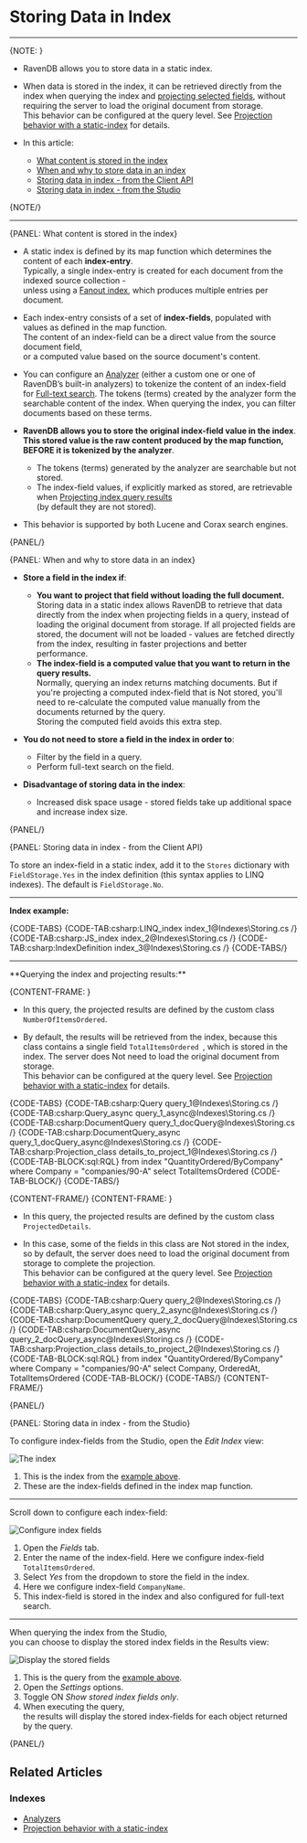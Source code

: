 # Storing Data in Index
---

{NOTE: }

* RavenDB allows you to store data in a static index.

* When data is stored in the index, it can be retrieved directly from the index when querying the index and [projecting selected fields](../indexes/querying/projections),
  without requiring the server to load the original document from storage.  
  This behavior can be configured at the query level. See [Projection behavior with a static-index](../indexes/querying/projections#projection-behavior-with-a-static-index) for details.

* In this article:
  * [What content is stored in the index](../indexes/storing-data-in-index#what-content-is-stored-in-the-index)
  * [When and why to store data in an index](../indexes/storing-data-in-index#when-and-why-to-store-data-in-an-index)    
  * [Storing data in index - from the Client API](../indexes/storing-data-in-index#storing-data-in-index---from-the-client-api)
  * [Storing data in index - from the Studio](../indexes/storing-data-in-index#storing-data-in-index---from-the-studio)

{NOTE/}

---

{PANEL: What content is stored in the index}

* A static index is defined by its map function which determines the content of each **index-entry**.  
  Typically, a single index-entry is created for each document from the indexed source collection -  
  unless using a [Fanout index](../indexes/indexing-nested-data#fanout-index---multiple-index-entries-per-document), which produces multiple entries per document.

* Each index-entry consists of a set of **index-fields**, populated with values as defined in the map function.  
  The content of an index-field can be a direct value from the source document field,   
  or a computed value based on the source document's content.

* You can configure an [Analyzer](../indexes/using-analyzers) (either a custom one or one of RavenDB’s built-in analyzers) to tokenize the content of an index-field for [Full-text search](../indexes/querying/searching).
  The tokens (terms) created by the analyzer form the searchable content of the index. When querying the index, you can filter documents based on these terms.

* **RavenDB allows you to store the original index-field value in the index**.  
  **This stored value is the raw content produced by the map function, BEFORE it is tokenized by the analyzer**.  
  * The tokens (terms) generated by the analyzer are searchable but not stored.
  * The index-field values, if explicitly marked as stored, are retrievable when [Projecting index query results](../indexes/querying/projections)  
    (by default they are not stored).

* This behavior is supported by both Lucene and Corax search engines.

{PANEL/}

{PANEL: When and why to store data in an index}

* **Store a field in the index if**:

  * **You want to project that field without loading the full document.**  
    Storing data in a static index allows RavenDB to retrieve that data directly from the index when projecting fields in a query, instead of loading the original document from storage.
    If all projected fields are stored, the document will not be loaded - values are fetched directly from the index, resulting in faster projections and better performance.
  * **The index-field is a computed value that you want to return in the query results.**  
    Normally, querying an index returns matching documents.
    But if you're projecting a computed index-field that is Not stored,
    you'll need to re-calculate the computed value manually from the documents returned by the query.  
    Storing the computed field avoids this extra step.

* **You do not need to store a field in the index in order to**:

  * Filter by the field in a query.
  * Perform full-text search on the field.

* **Disadvantage of storing data in the index**:

  * Increased disk space usage - stored fields take up additional space and increase index size.

{PANEL/}

{PANEL: Storing data in index - from the Client API}

To store an index-field in a static index, add it to the `Stores` dictionary with `FieldStorage.Yes` in the index definition (this syntax applies to LINQ indexes).
The default is `FieldStorage.No`.

---

**Index example:**

{CODE-TABS}
{CODE-TAB:csharp:LINQ_index index_1@Indexes\Storing.cs /}
{CODE-TAB:csharp:JS_index index_2@Indexes\Storing.cs /}
{CODE-TAB:csharp:IndexDefinition index_3@Indexes\Storing.cs /}
{CODE-TABS/}

---

<a id="query-the-index" />
**Querying the index and projecting results:**

{CONTENT-FRAME: }

* In this query, the projected results are defined by the custom class `NumberOfItemsOrdered`.

* By default, the results will be retrieved from the index, because this class contains a single field `TotalItemsOrdered `, which is stored in the index.
  The server does Not need to load the original document from storage.  
  This behavior can be configured at the query level. See [Projection behavior with a static-index](../indexes/querying/projections#projection-behavior-with-a-static-index) for details.

{CODE-TABS}
{CODE-TAB:csharp:Query query_1@Indexes\Storing.cs /}
{CODE-TAB:csharp:Query_async query_1_async@Indexes\Storing.cs /}
{CODE-TAB:csharp:DocumentQuery query_1_docQuery@Indexes\Storing.cs /}
{CODE-TAB:csharp:DocumentQuery_async query_1_docQuery_async@Indexes\Storing.cs /}
{CODE-TAB:csharp:Projection_class details_to_project_1@Indexes\Storing.cs /}
{CODE-TAB-BLOCK:sql:RQL}
from index "QuantityOrdered/ByCompany"
where Company = "companies/90-A"
select TotalItemsOrdered
{CODE-TAB-BLOCK/}
{CODE-TABS/}

{CONTENT-FRAME/}
{CONTENT-FRAME: }

* In this query, the projected results are defined by the custom class `ProjectedDetails`.
 
* In this case, some of the fields in this class are Not stored in the index, so by default,
  the server does need to load the original document from storage to complete the projection.  
  This behavior can be configured at the query level. See [Projection behavior with a static-index](../indexes/querying/projections#projection-behavior-with-a-static-index) for details.

{CODE-TABS}
{CODE-TAB:csharp:Query query_2@Indexes\Storing.cs /}
{CODE-TAB:csharp:Query_async query_2_async@Indexes\Storing.cs /}
{CODE-TAB:csharp:DocumentQuery query_2_docQuery@Indexes\Storing.cs /}
{CODE-TAB:csharp:DocumentQuery_async query_2_docQuery_async@Indexes\Storing.cs /}
{CODE-TAB:csharp:Projection_class details_to_project_2@Indexes\Storing.cs /}
{CODE-TAB-BLOCK:sql:RQL}
from index "QuantityOrdered/ByCompany"
where Company = "companies/90-A"
select Company, OrderedAt, TotalItemsOrdered
{CODE-TAB-BLOCK/}
{CODE-TABS/}
{CONTENT-FRAME/}

{PANEL/}

{PANEL: Storing data in index - from the Studio}

To configure index-fields from the Studio, open the _Edit Index_ view:

![The index](images/store-field-in-index-1.png)

1. This is the index from the [example above](../indexes/storing-data-in-index#storing-data-in-index---from-the-client-api).
2. These are the index-fields defined in the index map function.

---

Scroll down to configure each index-field:

![Configure index fields](images/store-field-in-index-2.png)

1. Open the _Fields_ tab.
2. Enter the name of the index-field. Here we configure index-field `TotalItemsOrdered`.
3. Select _Yes_ from the dropdown to store the field in the index.
4. Here we configure index-field `CompanyName`.
5. This index-field is stored in the index and also configured for full-text search.

---

When querying the index from the Studio,  
you can choose to display the stored index fields in the Results view:

![Display the stored fields](images/store-field-in-index-3.png)

1. This is the query from the [example above](../indexes/storing-data-in-index#query-the-index).
2. Open the _Settings_ options.
3. Toggle ON _Show stored index fields only_.
4. When executing the query,  
   the results will display the stored index-fields for each object returned by the query.  

{PANEL/}

## Related Articles

### Indexes

- [Analyzers](../indexes/using-analyzers)
- [Projection behavior with a static-index](../indexes/querying/projections#projection-behavior-with-a-static-index)
